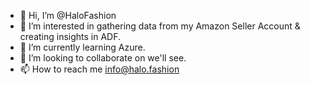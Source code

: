 - 👋 Hi, I’m @HaloFashion
- 👀 I’m interested in gathering data from my Amazon Seller Account & creating insights in ADF.
- 🌱 I’m currently learning Azure.
- 💞️ I’m looking to collaborate on we'll see.
- 📫 How to reach me info@halo.fashion

<!---
HaloFashion/HaloFashion is a ✨ special ✨ repository because its `README.md` (this file) appears on your GitHub profile.
You can click the Preview link to take a look at your changes.
--->
